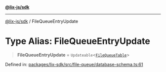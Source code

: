 [**@lix-js/sdk**](../README.md)

***

[@lix-js/sdk](../README.md) / FileQueueEntryUpdate

# Type Alias: FileQueueEntryUpdate

> **FileQueueEntryUpdate** = `Updateable`\<[`FileQueueTable`](FileQueueTable.md)\>

Defined in: [packages/lix-sdk/src/file-queue/database-schema.ts:61](https://github.com/opral/monorepo/blob/319d0a05c320245f48086433fd248754def09ccc/packages/lix-sdk/src/file-queue/database-schema.ts#L61)
